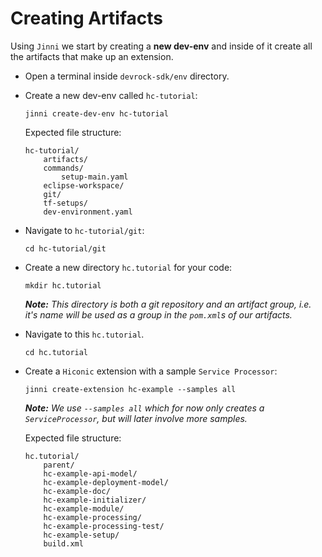 # Creating Artifacts

Using `Jinni` we start by creating a **new dev-env** and inside of it create all the artifacts that make up an extension.

* Open a terminal inside `devrock-sdk/env` directory. 

* Create a new dev-env called `hc-tutorial`:
  ```cli
  jinni create-dev-env hc-tutorial
  ```

  Expected file structure:
  ```filesystem
  hc-tutorial/
      artifacts/
      commands/
          setup-main.yaml
      eclipse-workspace/
      git/
      tf-setups/
      dev-environment.yaml
  ```

* Navigate to `hc-tutorial/git`:
  ```cli
  cd hc-tutorial/git
  ```

* Create a new directory `hc.tutorial` for your code:
  ```cli
  mkdir hc.tutorial
  ```

  _**Note:** This directory is both a git repository and an artifact group, i.e. it's name will be used as a group in the `pom.xml`s of our artifacts._

* Navigate to this `hc.tutorial`.
  ```cli
  cd hc.tutorial
  ```

* Create a `Hiconic` extension with a sample `Service Processor`:
  ```cli
  jinni create-extension hc-example --samples all
  ```

  _**Note:** We use `--samples all` which for now only creates a `ServiceProcessor`, but will later involve more samples._

  Expected file structure:
  ```filesystem
  hc.tutorial/
      parent/
      hc-example-api-model/
      hc-example-deployment-model/
      hc-example-doc/
      hc-example-initializer/
      hc-example-module/
      hc-example-processing/
      hc-example-processing-test/
      hc-example-setup/
      build.xml
  ```